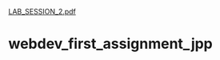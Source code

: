 [LAB_SESSION_2.pdf](https://github.com/jnplptrs/webdev_first_assignment_jpp/files/8635496/LAB_SESSION_2.pdf)
# webdev_first_assignment_jpp

